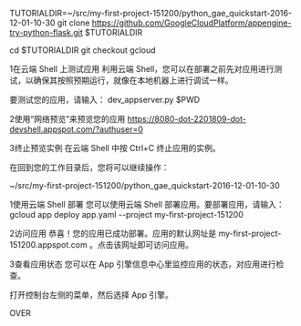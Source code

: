 TUTORIALDIR=~/src/my-first-project-151200/python_gae_quickstart-2016-12-01-10-30
git clone https://github.com/GoogleCloudPlatform/appengine-try-python-flask.git $TUTORIALDIR

cd $TUTORIALDIR
git checkout gcloud



1在云端 Shell 上测试应用
利用云端 Shell，您可以在部署之前先对应用进行测试，以确保其按照预期运行，就像在本地机器上进行调试一样。

要测试您的应用，请输入：
dev_appserver.py $PWD


2使用“网络预览”来预览您的应用
https://8080-dot-2201809-dot-devshell.appspot.com/?authuser=0

3终止预览实例
在云端 Shell 中按 Ctrl+C 终止应用的实例。

在回到您的工作目录后，您将可以继续操作：

~/src/my-first-project-151200/python_gae_quickstart-2016-12-01-10-30



1使用云端 Shell 部署
您可以使用云端 Shell 部署应用。要部署应用，请输入：
gcloud app deploy app.yaml --project my-first-project-151200


2访问应用
恭喜！您的应用已成功部署。应用的默认网址是 my-first-project-151200.appspot.com 。点击该网址即可访问应用。

3查看应用状态
您可以在 App 引擎信息中心里监控应用的状态，对应用进行检查。

打开控制台左侧的菜单，然后选择 App 引擎。


OVER
